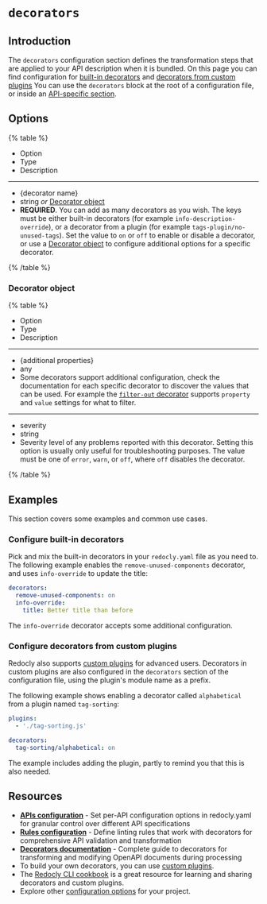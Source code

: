 # `decorators`

## Introduction

The `decorators` configuration section defines the transformation steps that are applied to your API description when it is bundled.
On this page you can find configuration for [built-in decorators](https://redocly.com/docs/cli/decorators) and [decorators from custom plugins](https://redocly.com/docs/cli/custom-plugins/custom-decorators)
You can use the `decorators` block at the root of a configuration file, or inside an [API-specific section](../apis.md).

## Options

{% table %}

- Option
- Type
- Description

---

- {decorator name}
- string _or_ [Decorator object](#decorator-object)
- **REQUIRED**. You can add as many decorators as you wish. The keys must be either built-in decorators (for example `info-description-override`), or a decorator from a plugin (for example `tags-plugin/no-unused-tags`). Set the value to `on` or `off` to enable or disable a decorator, or use a [Decorator object](#decorator-object) to configure additional options for a specific decorator.

{% /table %}

### Decorator object

{% table %}

- Option
- Type
- Description

---

- {additional properties}
- any
- Some decorators support additional configuration, check the documentation for each specific decorator to discover the values that can be used. For example the [`filter-out` decorator](https://redocly.com/docs/cli/configuration/reference/decorators#decorator-object) supports `property` and `value` settings for what to filter.

---

- severity
- string
- Severity level of any problems reported with this decorator. Setting this option is usually only useful for troubleshooting purposes. The value must be one of `error`, `warn`, or `off`, where `off` disables the decorator.

{% /table %}

## Examples

This section covers some examples and common use cases.

### Configure built-in decorators

Pick and mix the built-in decorators in your `redocly.yaml` file as you need to.
The following example enables the `remove-unused-components` decorator, and uses `info-override` to update the title:

```yaml
decorators:
  remove-unused-components: on
  info-override:
    title: Better title than before
```

The `info-override` decorator accepts some additional configuration.

### Configure decorators from custom plugins

Redocly also supports [custom plugins](https://redocly.com/docs/cli/custom-plugins/custom-rules) for advanced users.
Decorators in custom plugins are also configured in the `decorators` section of the configuration file, using the plugin's module name as a prefix.

The following example shows enabling a decorator called `alphabetical` from a plugin named `tag-sorting`:

```yaml
plugins:
  - './tag-sorting.js'

decorators:
  tag-sorting/alphabetical: on
```

The example includes adding the plugin, partly to remind you that this is also needed.

## Resources

- **[APIs configuration](../apis.md)** - Set per-API configuration options in redocly.yaml for granular control over different API specifications
- **[Rules configuration](../rules.md)** - Define linting rules that work with decorators for comprehensive API validation and transformation
- **[Decorators documentation](https://redocly.com/docs/cli/decorators)** - Complete guide to decorators for transforming and modifying OpenAPI documents during processing
- To build your own decorators, you can use [custom plugins](https://redocly.com/docs/cli/custom-plugins/custom-decorators).
- The [Redocly CLI cookbook](https://github.com/Redocly/redocly-cli-cookbook) is a great resource for learning and sharing decorators and custom plugins.
- Explore other [configuration options](../index.md) for your project.
